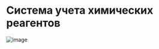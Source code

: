 # Система учета химических реагентов

![image](https://github.com/WaG711/Accounting-Chemical-Reagents/assets/137266836/daa8fc77-e10d-4a7f-b156-515f4f7aa01c)
